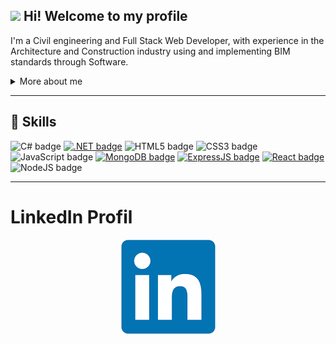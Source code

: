 ## <img src="https://media.giphy.com/media/hvRJCLFzcasrR4ia7z/giphy.gif" width="30px"> Hi! Welcome to my profile

I'm a Civil engineering and Full Stack Web Developer, with experience in the Architecture and Construction industry using and implementing BIM standards through Software.

<details>
<summary>More about me</summary>
<br/>
Through my last few years, I acquired strong skills in the field of software development building desktops Add-ins or Web-based apps for Architecture and Construction companies.<br/>
Motivated, I know how to adapt, I have a sense of responsibility and organization. 

</details>

---

## 📌 Skills

![C# badge](https://img.shields.io/badge/C%23-239120?style=for-the-badge&logo=c-sharp&logoColor=white)
[![.NET badge](https://img.shields.io/badge/.NET-5C2D91?style=for-the-badge&logo=.net&logoColor=white)](https://dotnet.microsoft.com/)
![HTML5 badge](https://img.shields.io/badge/-HTML5-E34F26?style=flat-square&logo=HTML5&logoColor=white)
![CSS3 badge](https://img.shields.io/badge/-CSS3-1572B6?style=flat-square&logo=CSS3&logoColor=white)
![JavaScript badge](https://img.shields.io/badge/-JavaScript-F29400?style=flat-square&logo=javascript&logoColor=white)
[![MongoDB badge](https://img.shields.io/badge/-MongoDB-0a7a2c?style=flat-square&logo=mongodb&logoColor=white&link=https://www.mongodb.com/)](https://www.mongodb.com/)
[![ExpressJS badge](https://img.shields.io/badge/-ExpressJS-ebc310?style=flat-square&logo=express&logoColor=white&link=https://expressjs.com/fr/)](https://expressjs.com/fr/)
[![React badge](https://img.shields.io/badge/-ReactJS-13B5EA?style=flat-square&logo=react&logoColor=white&link=https://reactjs.org)](https://reactjs.org)
![NodeJS badge](https://img.shields.io/badge/Node.js-43853D?style=for-the-badge&logo=node.js&logoColor=white)

---
# LinkedIn Profil
<div align="center">

[![Author](/linkedin.png)](https://www.linkedin.com/in/luisalonsooteroseminario/)

</div>
